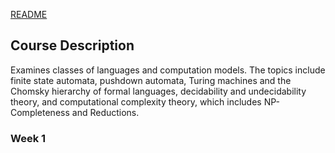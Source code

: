 [README](../README.md)

## Course Description

Examines classes of languages and computation models. The topics include finite state automata, pushdown automata, Turing machines and the Chomsky hierarchy of formal languages, decidability and undecidability theory, and computational complexity theory, which includes NP-Completeness and Reductions.

### Week 1
